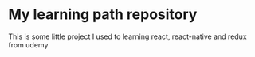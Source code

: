 # My learning path repository
This is some little project I used to learning react, react-native and redux from udemy
